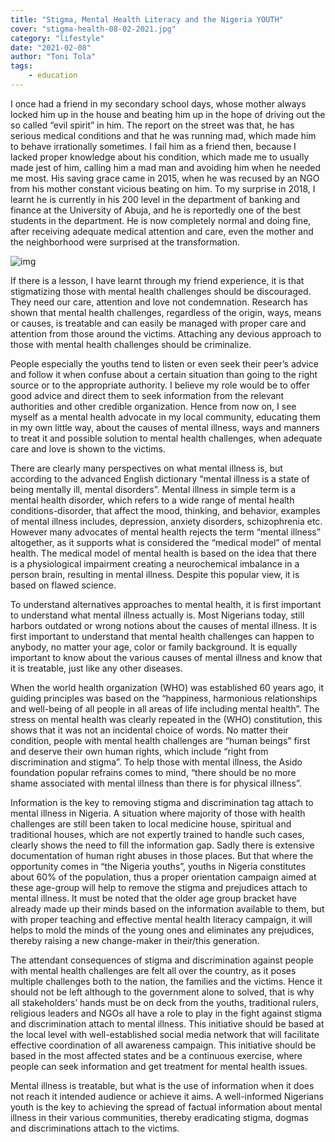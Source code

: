 ```yaml
---
title: "Stigma, Mental Health Literacy and the Nigeria YOUTH"
cover: "stigma-health-08-02-2021.jpg"
category: "lifestyle"
date: "2021-02-08"
author: "Toni Tola"
tags:
    - education  
---
```


I once had a friend in my secondary school days, whose mother always locked him up in the house and beating him up in the hope of driving out the so called “evil spirit” in him. The report on the street was that, he has serious medical conditions and that he was running mad, which made him to behave irrationally sometimes. I fail him as a friend then, because I lacked proper knowledge about his condition, which made me to usually made jest of him, calling him a mad man and avoiding him when he needed me most. His saving grace came in 2015, when he was recused by an NGO from his mother constant vicious beating on him. To my surprise in 2018, I learnt he is currently in his 200 level in the department of banking and finance at the University of Abuja, and he is reportedly one of the best students in the department. He is now completely normal and doing fine, after receiving adequate medical attention and care, even the mother and the neighborhood were surprised at the transformation.

![img](https://imgur.com/6OYhRwU.jpg)

If there is a lesson, I have learnt through my friend experience, it is that stigmatizing those with mental health challenges should be discouraged. They need our care, attention and love not condemnation. Research has shown that mental health challenges, regardless of the origin, ways, means or causes, is treatable and can easily be managed with proper care and attention from those around the victims. Attaching any devious approach to those with mental health challenges should be criminalize.

People especially the youths tend to listen or even seek their peer’s advice and follow it when confuse about a certain situation than going to the right source or to the appropriate authority. I believe my role would be to offer good advice and direct them to seek information from the relevant authorities and other credible organization. Hence from now on, I see myself as a mental health advocate in my local community, educating them in my own little way, about the causes of mental illness, ways and manners to treat it and possible solution to mental health challenges, when adequate care and love is shown to the victims.

There are clearly many perspectives on what mental illness is, but according to the advanced English dictionary “mental illness is a state of being mentally ill, mental disorders”. Mental illness in simple term is a mental health disorder, which refers to a wide range of mental health conditions-disorder, that affect the mood, thinking, and behavior, examples of mental illness includes, depression, anxiety disorders, schizophrenia etc. However many advocates of mental health rejects the term “mental illness” altogether, as it supports what is considered the “medical model” of mental health. The medical model of mental health is based on the idea that there is a physiological impairment creating a neurochemical imbalance in a person brain, resulting in mental illness. Despite this popular view, it is based on flawed science.

To understand alternatives approaches to mental health, it is first important to understand what mental illness actually is. Most Nigerians today, still harbors outdated or wrong notions about the causes of mental illness. It is first important to understand that mental health challenges can happen to anybody, no matter your age, color or family background. It is equally important to know about the various causes of mental illness and know that it is treatable, just like any other diseases.

When the world health organization (WHO) was established 60 years ago, it guiding principles was based on the “happiness, harmonious relationships and well-being of all people in all areas of life including mental health”. The stress on mental health was clearly repeated in the (WHO) constitution, this shows that it was not an incidental choice of words. No matter their condition, people with mental health challenges are “human beings” first and deserve their own human rights, which include “right from discrimination and stigma”. To help those with mental illness, the Asido foundation popular refrains comes to mind, “there should be no more shame associated with mental illness than there is for physical illness”.

Information is the key to removing stigma and discrimination tag attach to mental illness in Nigeria. A situation where majority of those with health challenges are still been taken to local medicine house, spiritual and traditional houses, which are not expertly trained to handle such cases, clearly shows the need to fill the information gap. Sadly there is extensive documentation of human right abuses in those places. But that where the opportunity comes in “the Nigeria youths”, youths in Nigeria constitutes about 60% of the population, thus a proper orientation campaign aimed at these age-group will help to remove the stigma and prejudices attach to mental illness. It must be noted that the older age group bracket have already made up their minds based on the information available to them, but with proper teaching and effective mental health literacy campaign, it will helps to mold the minds of the young ones and eliminates any prejudices, thereby raising a new change-maker in their/this generation.   
 
The attendant consequences of stigma and discrimination against people with mental health challenges are felt all over the country, as it poses multiple challenges both to the nation, the families and the victims. Hence it should not be left although to the government alone to solved, that is why all stakeholders’ hands must be on deck from the youths, traditional rulers, religious leaders and NGOs all have a role to play in the fight against stigma and discrimination attach to mental illness. This initiative should be based at the local level with well-established social media network that will facilitate effective coordination of all awareness campaign. This initiative should be based in the most affected states and be a continuous exercise, where people can seek information and get treatment for mental health issues.

Mental illness is treatable, but what is the use of information when it does not reach it intended audience or achieve it aims. A well-informed Nigerians youth is the key to achieving the spread of factual information about mental illness in their various communities, thereby eradicating stigma, dogmas and discriminations attach to the victims. 
